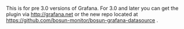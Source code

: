 This is for pre 3.0 versions of Grafana. For 3.0 and later you can get the plugin via http://grafana.net or the new repo located at https://github.com/bosun-monitor/bosun-grafana-datasource .
